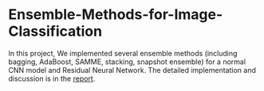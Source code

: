 # Ensemble-Methods-for-Image-Classification
In this project, We implemented several ensemble methods (including bagging, AdaBoost, SAMME, stacking, snapshot ensemble) for a normal CNN model and Residual Neural Network. The detailed implementation and discussion is in the [report](https://github.com/zhangyaqi1989/Ensemble-Methods-for-Image-Classification/blob/master/report.pdf).
